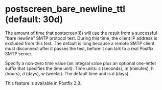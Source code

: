 # postscreen_bare_newline_ttl (default: 30d)
 The amount of time that postscreen(8) will use the result from
a successful "bare newline" SMTP protocol test. During this
time, the client IP address is excluded from this test. The default
is long because a remote SMTP client must disconnect after it passes
the test,
before it can talk to a real Postfix SMTP server. 


 Specify a non-zero time value (an integral value plus an optional
one-letter suffix that specifies the time unit). Time units: s
(seconds), m (minutes), h (hours), d (days), w (weeks).
The default time unit is d (days). 


 This feature is available in Postfix 2.8. 


